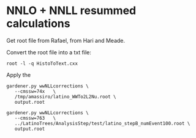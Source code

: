 NNLO + NNLL resummed calculations
====

Get root file from Rafael, from Hari and Meade.

Convert the root file into a txt file:

    root -l -q HistoToText.cxx
    
Apply the 

    gardener.py wwNLLcorrections \
       --cmssw=74x   \
       /tmp/amassiro/latino_WWTo2L2Nu.root \
       output.root

    gardener.py wwNLLcorrections \
       --cmssw=763   \
       ../LatinoTrees/AnalysisStep/test/latino_stepB_numEvent100.root \
       output.root
           



